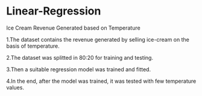 # Linear-Regression
Ice Cream Revenue Generated based on Temperature

1.The dataset contains the revenue generated by selling ice-cream on the basis of temperature.

2.The dataset was splitted in 80:20 for training and testing.

3.Then a suitable regression model was trained and fitted.

4.In the end, after the model was trained, it was tested with few temperature values.
